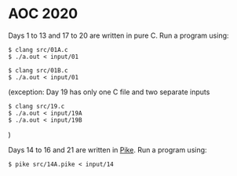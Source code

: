 # AOC 2020
Days 1 to 13 and 17 to 20 are written in pure C. Run a program using:
```
$ clang src/01A.c
$ ./a.out < input/01

$ clang src/01B.c
$ ./a.out < input/01
```

(exception: Day 19 has only one C file and two separate inputs
```
$ clang src/19.c
$ ./a.out < input/19A
$ ./a.out < input/19B
```
)

Days 14 to 16 and 21 are written in [Pike](https://pike.lysator.liu.se/). Run a program using:
```
$ pike src/14A.pike < input/14
```
